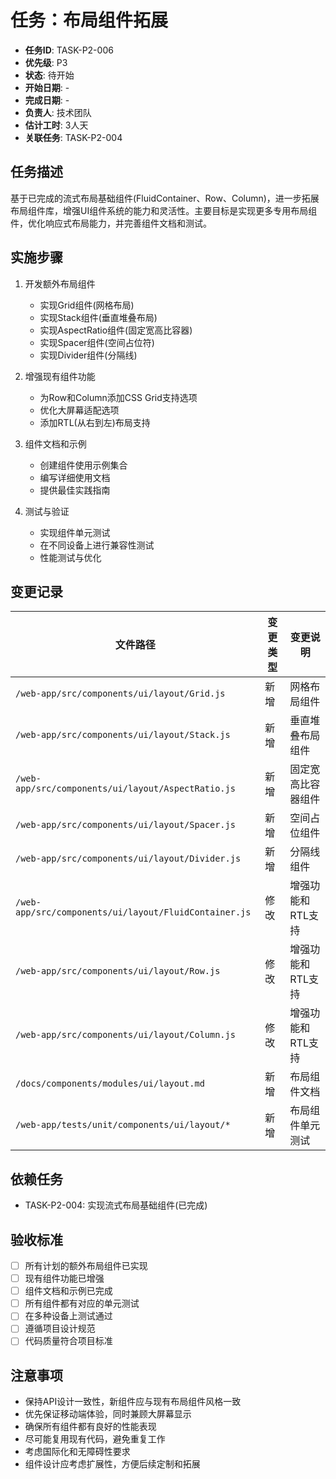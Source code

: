 # 任务：布局组件拓展

- **任务ID**: TASK-P2-006
- **优先级**: P3
- **状态**: 待开始
- **开始日期**: -
- **完成日期**: -
- **负责人**: 技术团队
- **估计工时**: 3人天
- **关联任务**: TASK-P2-004

## 任务描述

基于已完成的流式布局基础组件(FluidContainer、Row、Column)，进一步拓展布局组件库，增强UI组件系统的能力和灵活性。主要目标是实现更多专用布局组件，优化响应式布局能力，并完善组件文档和测试。

## 实施步骤

1. 开发额外布局组件
   - 实现Grid组件(网格布局)
   - 实现Stack组件(垂直堆叠布局)
   - 实现AspectRatio组件(固定宽高比容器)
   - 实现Spacer组件(空间占位符)
   - 实现Divider组件(分隔线)

2. 增强现有组件功能
   - 为Row和Column添加CSS Grid支持选项
   - 优化大屏幕适配选项
   - 添加RTL(从右到左)布局支持

3. 组件文档和示例
   - 创建组件使用示例集合
   - 编写详细使用文档
   - 提供最佳实践指南

4. 测试与验证
   - 实现组件单元测试
   - 在不同设备上进行兼容性测试
   - 性能测试与优化

## 变更记录

| 文件路径 | 变更类型 | 变更说明 |
|---------|---------|---------|
| `/web-app/src/components/ui/layout/Grid.js` | 新增 | 网格布局组件 |
| `/web-app/src/components/ui/layout/Stack.js` | 新增 | 垂直堆叠布局组件 |
| `/web-app/src/components/ui/layout/AspectRatio.js` | 新增 | 固定宽高比容器组件 |
| `/web-app/src/components/ui/layout/Spacer.js` | 新增 | 空间占位组件 |
| `/web-app/src/components/ui/layout/Divider.js` | 新增 | 分隔线组件 |
| `/web-app/src/components/ui/layout/FluidContainer.js` | 修改 | 增强功能和RTL支持 |
| `/web-app/src/components/ui/layout/Row.js` | 修改 | 增强功能和RTL支持 |
| `/web-app/src/components/ui/layout/Column.js` | 修改 | 增强功能和RTL支持 |
| `/docs/components/modules/ui/layout.md` | 新增 | 布局组件文档 |
| `/web-app/tests/unit/components/ui/layout/*` | 新增 | 布局组件单元测试 |

## 依赖任务

- TASK-P2-004: 实现流式布局基础组件(已完成)

## 验收标准

- [ ] 所有计划的额外布局组件已实现
- [ ] 现有组件功能已增强
- [ ] 组件文档和示例已完成
- [ ] 所有组件都有对应的单元测试
- [ ] 在多种设备上测试通过
- [ ] 遵循项目设计规范
- [ ] 代码质量符合项目标准

## 注意事项

- 保持API设计一致性，新组件应与现有布局组件风格一致
- 优先保证移动端体验，同时兼顾大屏幕显示
- 确保所有组件都有良好的性能表现
- 尽可能复用现有代码，避免重复工作
- 考虑国际化和无障碍性要求
- 组件设计应考虑扩展性，方便后续定制和拓展 